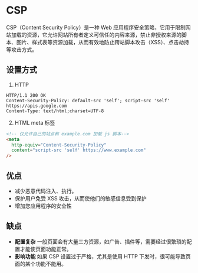 # CSP

CSP（Content Security Policy）是一种 Web 应用程序安全策略，它用于限制网站加载的资源，它允许网站所有者定义可信任的内容来源，禁止非授权来源的脚本、图片、样式表等资源加载，从而有效地防止跨站脚本攻击（XSS）、点击劫持等攻击方式。

## 设置方式

1. HTTP

```
HTTP/1.1 200 OK
Content-Security-Policy: default-src 'self'; script-src 'self' https://apis.google.com
Content-Type: text/html;charset=UTF-8
```

2. HTML meta 标签

```html
<!-- 仅允许自己的站点和 example.com 加载 js 脚本-->
<meta
  http-equiv="Content-Security-Policy"
  content="script-src 'self' https://www.example.com"
/>
```

## 优点

- 减少恶意代码注入、执行。
- 保护用户免受 XSS 攻击，从而使他们的敏感信息受到保护
- 增加您应用程序的安全性

## 缺点

- **配置复杂** 一般页面会有大量三方资源，如广告、插件等，需要经过很繁琐的配置才能使页面功能正常。
- **影响功能** 如果 CSP 设置过于严格，尤其是使用 HTTP 下发时，很可能导致页面的某个功能不能用。
